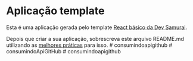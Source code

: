 # Aplicação template

Esta é uma aplicação gerada pelo template [React básico da Dev Samurai](https://github.com/DevSamurai/cra-template-basic).

Depois que criar a sua aplicação, sobrescreva este arquivo README.md utilizando as [melhores práticas](https://www.makeareadme.com/) para isso.
#   c o n s u m i n d o a p i g i t h u b  
 #   c o n s u m i n d o A p i G i t H u b  
 #   c o n s u m i n d o a p i g i t h u b  
 